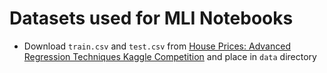 # Datasets used for MLI Notebooks

* Download `train.csv` and `test.csv` from [House Prices: Advanced Regression Techniques Kaggle Competition](https://www.kaggle.com/c/house-prices-advanced-regression-techniques/data) and place in `data` directory
